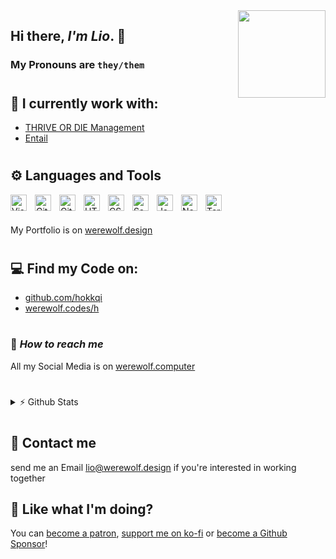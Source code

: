 <img align="right" width="140px" src="https://common.himbo.cat/avatars/lio/shlimaz.png">

## Hi there, _I'm Lio_. 👋

### My Pronouns are <code>they/them</code>

#

## 💼 I currently work with:

- [THRIVE OR DIE Management]
- [Entail]

#

## ⚙ Languages and Tools

<!-- These image URLs are for Private Use, if too many people use them, Github might get Ratelimited -->
<img style="padding-right:10px;" width="26px" align="left" alt="Visual Studio Code" src="https://pogge.rs/i/vvj.png" />
<img style="padding-right:10px;" width="26px" align="left" alt="GitHub" src="https://pogge.rs/i/60g.png" />
<img style="padding-right:10px;" width="26px" align="left" alt="Git" src="https://pogge.rs/i/735.png" />
<img style="padding-right:10px;" width="26px" align="left" alt="HTML5" src="https://pogge.rs/i/1bi.png" />
<img style="padding-right:10px;" width="26px" align="left" alt="CSS3" src="https://pogge.rs/i/6kj.png" />
<img style="padding-right:10px;" width="26px" align="left" alt="Sass" src="https://pogge.rs/i/nab.png" />
<img style="padding-right:10px;" width="26px" align="left" alt="JavaScript" src="https://pogge.rs/i/idc.png" />
<img style="padding-right:10px;" width="26px" align="left" alt="Node.js" src="https://pogge.rs/i/f70.png" />
<img style="padding-right:10px;" width="26px" align="left" alt="Terminal" src="https://pogge.rs/i/aqq.png" />
<br>
<br>

My Portfolio is on [werewolf.design]

#

## 💻 Find my Code on:

- [github.com/hokkqi]
- [werewolf.codes/h]

#

### 🔗 _How to reach me_

All my Social Media is on [werewolf.computer]

#

<details>

<summary>⚡ Github Stats</summary>

[![Top Langs](https://github-readme-stats.vercel.app/api/top-langs/?username=hokkqi&layout=compact)]()
[![Stats](https://github-readme-stats.vercel.app/api?username=hokkqi&show_icons=true)]()

</details>

#

## 📩 Contact me

send me an Email lio@werewolf.design if you're interested in working together

## 💸 Like what I'm doing?

You can [become a patron], [support me on ko-fi] or [become a Github Sponsor]!

<!---- quick links ---->
[werewolf.codes/h]: https://werewolf.codes/h
[github.com/hokkqi]: https://github.com/hokkqi
[THRIVE OR DIE Management]: https://todmg.club
[Entail]: https://entail.app
[tenkitsune]: https://twitter.com/tenkitsunemusic
[scyre]: https://scy.re
[werewolf.computer]: https://werewolf.computer
[become a patron]: https://patreon.com/hokkqi
[become a Github Sponsor]: https://github.com/sponsors/hokkqi
[support me on ko-fi]: https://ko-fi.com/hokkqi
[@hokkqi]: https://twitter.com/hokkqi
[werewolf.design]: https://werewolf.design

